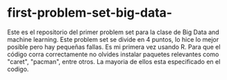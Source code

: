 # first-problem-set-big-data-
Este es el repositorio del primer problem set para la clase de Big Data and machine learning. 
Este problem set se divide en 4 puntos, lo hice lo mejor posible pero hay pequeñas fallas. Es mi primera vez usando R.
Para que el código corra correctamente no olvides instalar paquetes relevantes como "caret", "pacman", entre otros. La mayoria de ellos esta especificado en el codigo.

